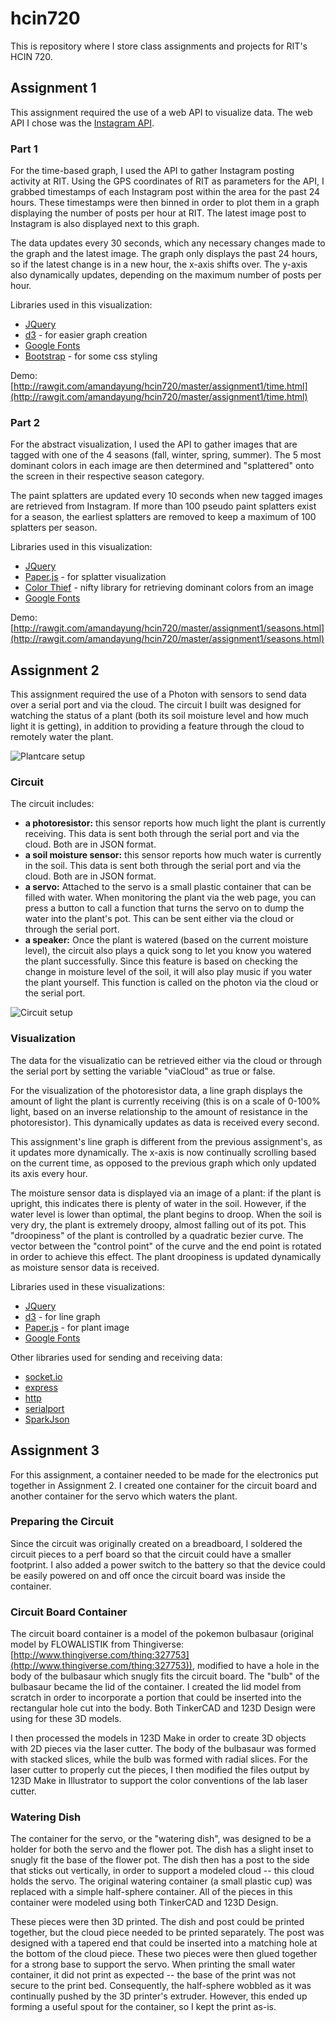 # hcin720
This is repository where I store class assignments and projects for RIT's HCIN 720.

## Assignment 1

This assignment required the use of a web API to visualize data. The web API I chose was the [Instagram API](https://instagram.com/developer/).

### Part 1
For the time-based graph, I used the API to gather Instagram posting activity at RIT. Using the GPS coordinates of RIT as parameters for the API, I grabbed timestamps of each Instagram post within the area for the past 24 hours. These timestamps were then binned in order to plot them in a graph displaying the number of posts per hour at RIT. The latest image post to Instagram is also displayed next to this graph.

The data updates every 30 seconds, which any necessary changes made to the graph and the latest image. The graph only displays the past 24 hours, so if the latest change is in a new hour, the x-axis shifts over. The y-axis also dynamically updates, depending on the maximum number of posts per hour.

Libraries used in this visualization:
* [JQuery](https://jquery.com/)
* [d3](http://d3js.org/) - for easier graph creation
* [Google Fonts](https://www.google.com/fonts)
* [Bootstrap](http://getbootstrap.com/) - for some css styling

Demo:
[http://rawgit.com/amandayung/hcin720/master/assignment1/time.html](http://rawgit.com/amandayung/hcin720/master/assignment1/time.html)

### Part 2
For the abstract visualization, I used the API to gather images that are tagged with one of the 4 seasons (fall, winter, spring, summer). The 5 most dominant colors in each image are then determined and "splattered" onto the screen in their respective season category.

The paint splatters are updated every 10 seconds when new tagged images are retrieved from Instagram. If more than 100 pseudo paint splatters exist for a season, the earliest splatters are removed to keep a maximum of 100 splatters per season.

Libraries used in this visualization:
* [JQuery](https://jquery.com/)
* [Paper.js](http://paperjs.org/) - for splatter visualization
* [Color Thief](http://lokeshdhakar.com/projects/color-thief/) - nifty library for retrieving dominant colors from an image
* [Google Fonts](https://www.google.com/fonts)

Demo:
[http://rawgit.com/amandayung/hcin720/master/assignment1/seasons.html](http://rawgit.com/amandayung/hcin720/master/assignment1/seasons.html)


## Assignment 2

This assignment required the use of a Photon with sensors to send data over a serial port and via the cloud. The circuit I built was designed for watching the status of a plant (both its soil moisture level and how much light it is getting), in addition to providing a feature through the cloud to remotely water the plant.

![Plantcare setup](https://raw.githubusercontent.com/amandayung/hcin720/master/assignment2/plantcare-setup.png)

### Circuit

The circuit includes:
* **a photoresistor:** this sensor reports how much light the plant is currently receiving. This data is sent both through the serial port and via the cloud. Both are in JSON format.
* **a soil moisture sensor:** this sensor reports how much water is currently in the soil. This data is sent both through the serial port and via the cloud. Both are in JSON format.
* **a servo:** Attached to the servo is a small plastic container that can be filled with water. When monitoring the plant via the web page, you can press a button to call a function that turns the servo on to dump the water into the plant's pot. This can be sent either via the cloud or through the serial port.
* **a speaker:** Once the plant is watered (based on the current moisture level), the circuit also plays a quick song to let you know you watered the plant successfully. Since this feature is based on checking the change in moisture level of the soil, it will also play music if you water the plant yourself. This function is called on the photon via the cloud or the serial port.

![Circuit setup](https://raw.githubusercontent.com/amandayung/hcin720/master/assignment2/circuit-setup.png)

### Visualization

The data for the visualizatio can be retrieved either via the cloud or through the serial port by setting the variable "viaCloud" as true or false.

For the visualization of the photoresistor data, a line graph displays the amount of light the plant is currently receiving (this is on a scale of 0-100% light, based on an inverse relationship to the amount of resistance in the photoresistor). This dynamically updates as data is received every second.

This assignment's line graph is different from the previous assignment's, as it updates more dynamically. The x-axis is now continually scrolling based on the current time, as opposed to the previous graph which only updated its axis every hour.

The moisture sensor data is displayed via an image of a plant: if the plant is upright, this indicates there is plenty of water in the soil. However, if the water level is lower than optimal, the plant begins to droop. When the soil is very dry, the plant is extremely droopy, almost falling out of its pot. This "droopiness" of the plant is controlled by a quadratic bezier curve. The vector between the "control point" of the curve and the end point is rotated in order to achieve this effect. The plant droopiness is updated dynamically as moisture sensor data is received.

Libraries used in these visualizations:
* [JQuery](https://jquery.com/)
* [d3](http://d3js.org/) - for line graph
* [Paper.js](http://paperjs.org/) - for plant image
* [Google Fonts](https://www.google.com/fonts)

Other libraries used for sending and receiving data:
* [socket.io](http://socket.io/)
* [express](http://expressjs.com/)
* [http](https://nodejs.org/api/http.html)
* [serialport](https://github.com/voodootikigod/node-serialport)
* [SparkJson](https://github.com/menan/SparkJson)


## Assignment 3

For this assignment, a container needed to be made for the electronics put together in Assignment 2. I created one container for the circuit board and another container for the servo which waters the plant.

### Preparing the Circuit

Since the circuit was originally created on a breadboard, I soldered the circuit pieces to a perf board so that the circuit could have a smaller footprint. I also added a power switch to the battery so that the device could be easily powered on and off once the circuit board was inside the container.

### Circuit Board Container

The circuit board container is a model of the pokemon bulbasaur (original model by FLOWALISTIK from Thingiverse: [http://www.thingiverse.com/thing:327753](http://www.thingiverse.com/thing:327753)), modified to have a hole in the body of the bulbasaur which snugly fits the circuit board. The "bulb" of the bulbasaur became the lid of the container. I created the lid model from scratch in order to incorporate a portion that could be inserted into the rectangular hole cut into the body. Both TinkerCAD and 123D Design were using for these 3D models.

I then processed the models in 123D Make in order to create 3D objects with 2D pieces via the laser cutter. The body of the bulbasaur was formed with stacked slices, while the bulb was formed with radial slices. For the laser cutter to properly cut the pieces, I then modified the files output by 123D Make in Illustrator to support the color conventions of the lab laser cutter.

### Watering Dish

The container for the servo, or the "watering dish", was designed to be a holder for both the servo and the flower pot. The dish has a slight inset to snugly fit the base of the flower pot. The dish then has a post to the side that sticks out vertically, in order to support a modeled cloud -- this cloud holds the servo. The original watering container (a small plastic cup) was replaced with a simple half-sphere container. All of the pieces in this container were modeled using both TinkerCAD and 123D Design.

These pieces were then 3D printed. The dish and post could be printed together, but the cloud piece needed to be printed separately. The post was designed with a tapered end that could be inserted into a matching hole at the bottom of the cloud piece. These two pieces were then glued together for a strong base to support the servo. When printing the small water container, it did not print as expected -- the base of the print was not secure to the print bed. Consequently, the half-sphere wobbled as it was continually pushed by the 3D printer's extruder. However, this ended up forming a useful spout for the container, so I kept the print as-is.


